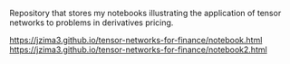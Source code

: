 Repository that stores my notebooks illustrating the application of tensor networks to problems in derivatives pricing.

https://jzima3.github.io/tensor-networks-for-finance/notebook.html
https://jzima3.github.io/tensor-networks-for-finance/notebook2.html
